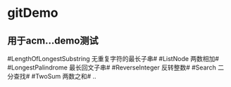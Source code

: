 # gitDemo
## 用于acm...demo测试
#LengthOfLongestSubstring   无重复字符的最长子串#
#ListNode 两数相加#
#LongestPalindrome 最长回文子串#
#ReverseInteger 反转整数#
#Search 二分查找#
#TwoSum 两数之和#
..		
